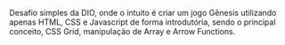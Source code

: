 Desafio simples da DIO, onde o intuito  é criar um   jogo Gênesis utilizando apenas HTML, CSS e Javascript de forma introdutória, sendo o principal conceito, CSS Grid, manipulação de Array e Arrow Functions.